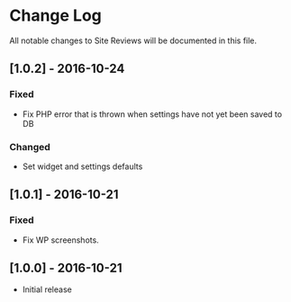 # Change Log

All notable changes to Site Reviews will be documented in this file.

## [1.0.2] - 2016-10-24
### Fixed
- Fix PHP error that is thrown when settings have not yet been saved to DB

### Changed
- Set widget and settings defaults

## [1.0.1] - 2016-10-21
### Fixed
- Fix WP screenshots.

## [1.0.0] - 2016-10-21
- Initial release
